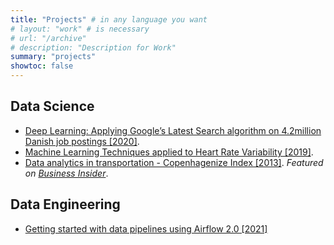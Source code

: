 ```yaml
---
title: "Projects" # in any language you want
# layout: "work" # is necessary
# url: "/archive"
# description: "Description for Work"
summary: "projects"
showtoc: false
---
```


## Data Science

- [Deep Learning: Applying Google’s Latest Search algorithm on 4.2million Danish
  job postings [2020]](/posts/deep-learning-applying-googles-latest-search-algorithm-on-4-2million-danish-job-postings/).
- [Machine Learning Techniques applied to Heart
  Rate Variability [2019]](/posts/machine-learning-heart-rate/).
- [Data analytics in transportation - Copenhagenize Index [2013]](https://www.slideshare.net/cyclecities/copenhagenize-index-2013-n4?from_action=save). _Featured on [Business Insider](https://www.businessinsider.com/the-worlds-20-most-bike-friendly-cities-2013-4)_.

## Data Engineering

- [Getting started with data pipelines using Airflow 2.0 [2021]](/posts/ETL-pipeline/)
